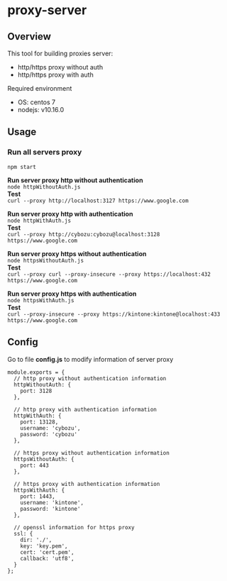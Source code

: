 # proxy-server

## Overview
This tool for building proxies server:
- http/https proxy without auth
- http/https proxy with auth

Required environment
- OS: centos 7
- nodejs: v10.16.0

## Usage
### Run all servers proxy
`npm start`

**Run server proxy http without authentication**  
`node httpWithoutAuth.js`  
**Test**  
`curl --proxy http://localhost:3127 https://www.google.com`  

**Run server proxy http with authentication**  
`node httpWithAuth.js`  
**Test**  
`curl --proxy http://cybozu:cybozu@localhost:3128 https://www.google.com`   

**Run server proxy https without authentication**  
`node httpsWithoutAuth.js`  
**Test**  
`curl --proxy curl --proxy-insecure --proxy https://localhost:432 https://www.google.com`  

**Run server proxy https with authentication**   
`node httpsWithAuth.js`  
**Test**   
`curl --proxy-insecure --proxy https://kintone:kintone@localhost:433 https://www.google.com`

## Config
Go to file **config.js** to modify information of server proxy
```
module.exports = {
  // http proxy without authentication information
  httpWithoutAuth: {
    port: 3128 
  },

  // http proxy with authentication information
  httpWithAuth: {
    port: 13128,
    username: 'cybozu',
    password: 'cybozu'
  },

  // https proxy without authentication information
  httpsWithoutAuth: {
    port: 443
  },

  // https proxy with authentication information
  httpsWithAuth: {
    port: 1443,
    username: 'kintone',
    password: 'kintone'
  },

  // openssl information for https proxy
  ssl: {
    dir: './',
    key: 'key.pem',
    cert: 'cert.pem',
    callback: 'utf8',
  }
};
```


